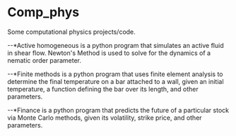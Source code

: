 # Comp_phys
Some computational physics projects/code.

--*Active homogeneous is a python program that simulates an active fluid in shear flow. Newton's Method is used to solve for the dynamics of a nematic order parameter.


--*Finite methods is a python program that uses finite element analysis to determine the final temperature on a bar
attached to a wall, given an initial temperature, a function defining the bar over its length, and other parameters.


--*Finance is a python program that predicts the future of a particular stock via Monte Carlo methods, given its volatility, strike price, and other parameters. 

